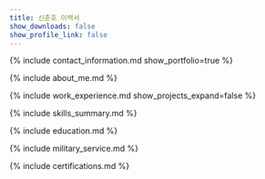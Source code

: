 ```yaml
---
title: 신춘호 이력서
show_downloads: false
show_profile_link: false
---
```


{% include contact_information.md show_portfolio=true %}

{% include about_me.md %}

{% include work_experience.md show_projects_expand=false %}

{% include skills_summary.md %}

{% include education.md %}

{% include military_service.md %}

{% include certifications.md %}
